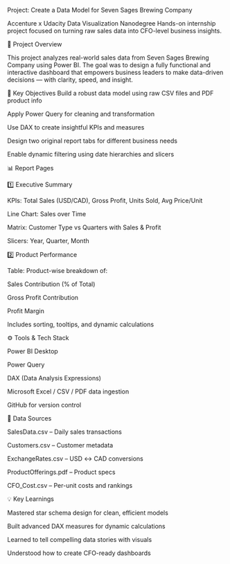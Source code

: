 Project: Create a Data Model for Seven Sages Brewing Company

Accenture x Udacity Data Visualization Nanodegree
Hands-on internship project focused on turning raw sales data into CFO-level business insights.

📁 Project Overview

This project analyzes real-world sales data from Seven Sages Brewing Company using Power BI.
The goal was to design a fully functional and interactive dashboard that empowers business leaders to make data-driven decisions — with clarity, speed, and insight.

🧠 Key Objectives
Build a robust data model using raw CSV files and PDF product info

Apply Power Query for cleaning and transformation

Use DAX to create insightful KPIs and measures

Design two original report tabs for different business needs

Enable dynamic filtering using date hierarchies and slicers

📊 Report Pages

1️⃣ Executive Summary

KPIs: Total Sales (USD/CAD), Gross Profit, Units Sold, Avg Price/Unit

Line Chart: Sales over Time

Matrix: Customer Type vs Quarters with Sales & Profit

Slicers: Year, Quarter, Month

2️⃣ Product Performance

Table: Product-wise breakdown of:

Sales Contribution (% of Total)

Gross Profit Contribution

Profit Margin

Includes sorting, tooltips, and dynamic calculations

⚙️ Tools & Tech Stack

Power BI Desktop

Power Query

DAX (Data Analysis Expressions)

Microsoft Excel / CSV / PDF data ingestion

GitHub for version control

📂 Data Sources

SalesData.csv – Daily sales transactions

Customers.csv – Customer metadata

ExchangeRates.csv – USD ↔ CAD conversions

ProductOfferings.pdf – Product specs

CFO_Cost.csv – Per-unit costs and rankings

💡 Key Learnings

Mastered star schema design for clean, efficient models

Built advanced DAX measures for dynamic calculations

Learned to tell compelling data stories with visuals

Understood how to create CFO-ready dashboards
